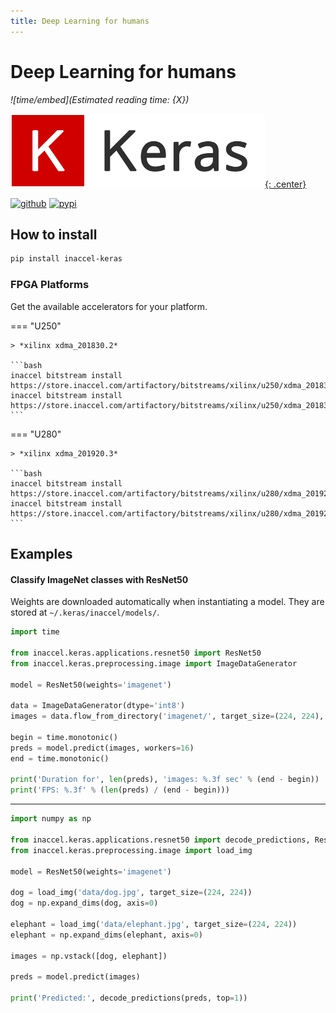 ```yaml
---
title: Deep Learning for humans
---
```


# Deep Learning for humans

*![time/embed](Estimated reading time: {X})*

[![keras](img/keras.png){: .center}](https://keras.io)

[![github](https://img.shields.io/static/v1?logo=GitHub&color=181717&label=GitHub&message=Code&style=for-the-badge)](https://github.com/inaccel/keras)
[![pypi](https://img.shields.io/static/v1?logo=PyPI&color=3775a9&label=PyPI&message=Package&style=for-the-badge)](https://pypi.org/project/inaccel-keras)

## How to install

```bash
pip install inaccel-keras
```

### FPGA Platforms

Get the available accelerators for your platform.

=== "U250"

	> *xilinx xdma_201830.2*

	```bash
	inaccel bitstream install https://store.inaccel.com/artifactory/bitstreams/xilinx/u250/xdma_201830.2/xilinx/com/researchlabs/1.0/2mobilenet
	inaccel bitstream install https://store.inaccel.com/artifactory/bitstreams/xilinx/u250/xdma_201830.2/xilinx/com/researchlabs/1.2/1resnet50
	```

=== "U280"

	> *xilinx xdma_201920.3*

	```bash
	inaccel bitstream install https://store.inaccel.com/artifactory/bitstreams/xilinx/u280/xdma_201920.3/xilinx/com/researchlabs/1.0/1resnet50
	inaccel bitstream install https://store.inaccel.com/artifactory/bitstreams/xilinx/u280/xdma_201920.3/xilinx/com/researchlabs/1.1/2mobilenet
	```

## Examples

#### Classify ImageNet classes with ResNet50

Weights are downloaded automatically when instantiating a model. They are stored
at `~/.keras/inaccel/models/`.

```python
import time

from inaccel.keras.applications.resnet50 import ResNet50
from inaccel.keras.preprocessing.image import ImageDataGenerator

model = ResNet50(weights='imagenet')

data = ImageDataGenerator(dtype='int8')
images = data.flow_from_directory('imagenet/', target_size=(224, 224), class_mode=None, batch_size=64)

begin = time.monotonic()
preds = model.predict(images, workers=16)
end = time.monotonic()

print('Duration for', len(preds), 'images: %.3f sec' % (end - begin))
print('FPS: %.3f' % (len(preds) / (end - begin)))
```

---

```python
import numpy as np

from inaccel.keras.applications.resnet50 import decode_predictions, ResNet50
from inaccel.keras.preprocessing.image import load_img

model = ResNet50(weights='imagenet')

dog = load_img('data/dog.jpg', target_size=(224, 224))
dog = np.expand_dims(dog, axis=0)

elephant = load_img('data/elephant.jpg', target_size=(224, 224))
elephant = np.expand_dims(elephant, axis=0)

images = np.vstack([dog, elephant])

preds = model.predict(images)

print('Predicted:', decode_predictions(preds, top=1))
```

